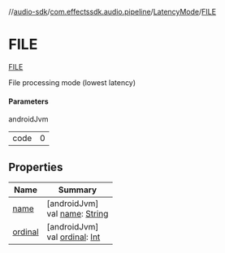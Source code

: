 //[audio-sdk](../../../../index.md)/[com.effectssdk.audio.pipeline](../../index.md)/[LatencyMode](../index.md)/[FILE](index.md)

# FILE

[FILE](index.md)

File processing mode (lowest latency)

#### Parameters

androidJvm

|      |   |
|------|---|
| code | 0 |

## Properties

| Name                                                                         | Summary                                                                                                                                                                          |
|------------------------------------------------------------------------------|----------------------------------------------------------------------------------------------------------------------------------------------------------------------------------|
| [name](../-p-l-a-y-b-a-c-k/index.md#-372974862%2FProperties%2F1159088794)    | [androidJvm]<br>val [name](../-p-l-a-y-b-a-c-k/index.md#-372974862%2FProperties%2F1159088794): [String](https://kotlinlang.org/api/core/kotlin-stdlib/kotlin/-string/index.html) |
| [ordinal](../-p-l-a-y-b-a-c-k/index.md#-739389684%2FProperties%2F1159088794) | [androidJvm]<br>val [ordinal](../-p-l-a-y-b-a-c-k/index.md#-739389684%2FProperties%2F1159088794): [Int](https://kotlinlang.org/api/core/kotlin-stdlib/kotlin/-int/index.html)    |